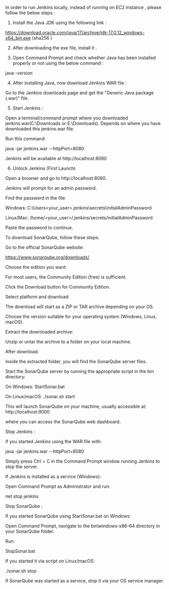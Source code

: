 In order to run Jenkins locally, instead of running on EC2 instance , please follow the below steps :

1. Install the Java JDK using the following link :

https://download.oracle.com/java/17/archive/jdk-17.0.12_windows-x64_bin.exe (sha256 )

2. After downloading the exe file, install it .

3. Open Command Prompt and check whether Java has been installed properly or not using the below command :

java -version

4. After installing Java, now download Jenkins WAR file :

Go to the Jenkins downloads page and get the "Generic Java package (.war)" file.

5. Start Jenkins :

Open a terminal/command prompt where you downloaded jenkins.war(C:\Downloads or E:\Downloads). Depends on where you have downloaded this jenkins.war file.

Run this command:

java -jar jenkins.war --httpPort=8080

Jenkins will be available at http://localhost:8080

6. Unlock Jenkins (First Launch)

Open a browser and go to http://localhost:8080.

Jenkins will prompt for an admin password.

Find the password in the file:

Windows: C:\Users\<your_user>\.jenkins\secrets\initialAdminPassword

Linux/Mac: /home/<your_user>/.jenkins/secrets/initialAdminPassword

Paste the password to continue.

To download SonarQube, follow these steps:

Go to the official SonarQube website:

https://www.sonarqube.org/downloads/

Choose the edition you want:

For most users, the Community Edition (free) is sufficient.

Click the Download button for Community Edition.

Select platform and download:

The download will start as a ZIP or TAR archive depending on your OS.

Choose the version suitable for your operating system (Windows, Linux, macOS).

Extract the downloaded archive:

Unzip or untar the archive to a folder on your local machine.

After download:

Inside the extracted folder, you will find the SonarQube server files.

Start the SonarQube server by running the appropriate script in the bin directory:

On Windows: StartSonar.bat

On Linux/macOS: ./sonar.sh start

This will launch SonarQube on your machine, usually accessible at:
http://localhost:9000 

where you can access the SonarQube web dashboard.


Stop Jenkins :

If you started Jenkins using the WAR file with:

java -jar jenkins.war --httpPort=8080

Simply press Ctrl + C in the Command Prompt window running Jenkins to stop the server.

If Jenkins is installed as a service (Windows):

Open Command Prompt as Administrator and run:

net stop jenkins

Stop SonarQube :

If you started SonarQube using StartSonar.bat on Windows:

Open Command Prompt, navigate to the bin\windows-x86-64 directory in your SonarQube folder.

Run:

StopSonar.bat

If you started it via script on Linux/macOS:

./sonar.sh stop

If SonarQube was started as a service, stop it via your OS service manager.
